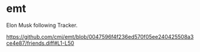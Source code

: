# emt
Elon Musk following Tracker.

https://github.com/cmj/emt/blob/0047596f4f236ed570f05ee240425508a3ce4e87/friends.diff#L1-L50
